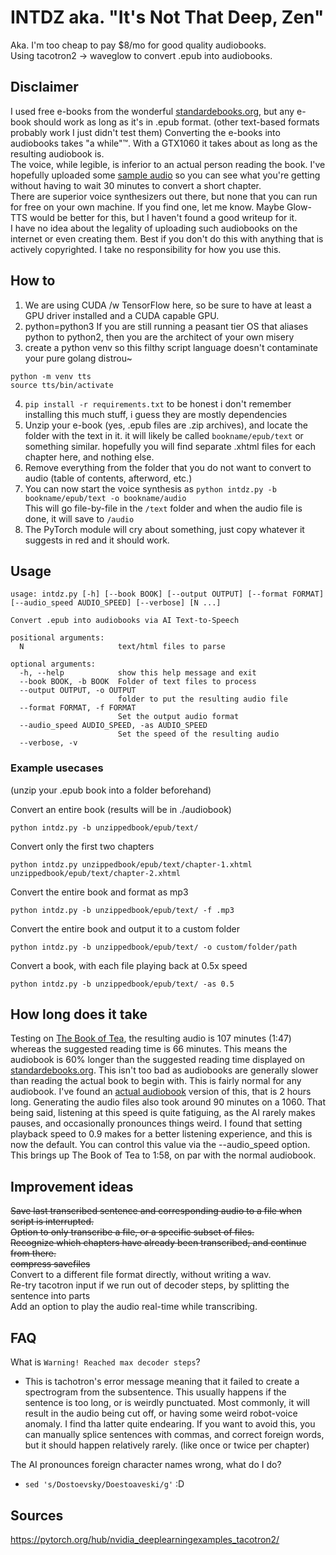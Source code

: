 # INTDZ aka. "It's Not That Deep, Zen"
Aka. I'm too cheap to pay $8/mo for good quality audiobooks.  
Using tacotron2 -> waveglow to convert .epub into audiobooks.

## Disclaimer
I used free e-books from the wonderful [standardebooks.org](https://standardebooks.org), but any e-book should work as long as it's in .epub format. (other text-based formats probably work I just didn't test them)
Converting the e-books into audiobooks takes "a while"™. With a GTX1060 it takes about as long as the resulting audiobook is.  
The voice, while legible, is inferior to an actual person reading the book.
I've hopefully uploaded some [sample audio](https://github.com/f-viktor/intzd/blob/master/sampleAudio.ogg?raw=true) so you can see what you're getting without having to wait 30 minutes to convert a short chapter.  
There are superior voice synthesizers out there, but none that you can run for free on your own machine.
If you find one, let me know. Maybe Glow-TTS would be better for this, but I haven't found a good writeup for it.  
I have no idea about the legality of uploading such audiobooks on the internet or even creating them.
Best if you don't do this with anything that is actively copyrighted. I take no responsibility for how you use this.  

## How to
1. We are using CUDA /w TensorFlow here, so be sure to have at least a GPU driver installed and a CUDA capable GPU.  
2. python=python3 If you are still running a peasant tier OS that aliases python to python2, then you are the architect of your own misery  
3. create a python venv so this filthy script language doesn't contaminate your pure golang distrou~
```
python -m venv tts
source tts/bin/activate
```
4. `pip install -r requirements.txt` to be honest i don't remember installing this much stuff, i guess they are mostly dependencies
5. Unzip your e-book (yes, .epub files are .zip archives), and locate the folder with the text in it.
it will likely be called `bookname/epub/text` or something similar. hopefully you will find separate .xhtml files for each   chapter here, and nothing else.
6. Remove everything from the folder that you do not want to convert to audio (table of contents, afterword, etc.)
7. You can now start the voice synthesis as `python intdz.py -b bookname/epub/text -o bookname/audio`  
This will go file-by-file in the `/text` folder and when the audio file is done, it will save to `/audio`
8. The PyTorch module will cry about something, just copy whatever it suggests in red and it should work.

## Usage
```
usage: intdz.py [-h] [--book BOOK] [--output OUTPUT] [--format FORMAT] [--audio_speed AUDIO_SPEED] [--verbose] [N ...]

Convert .epub into audiobooks via AI Text-to-Speech

positional arguments:
  N                     text/html files to parse

optional arguments:
  -h, --help            show this help message and exit
  --book BOOK, -b BOOK  Folder of text files to process
  --output OUTPUT, -o OUTPUT
                        folder to put the resulting audio file
  --format FORMAT, -f FORMAT
                        Set the output audio format
  --audio_speed AUDIO_SPEED, -as AUDIO_SPEED
                        Set the speed of the resulting audio
  --verbose, -v

```

### Example usecases
(unzip your .epub book into a folder beforehand)  

Convert an entire book (results will be in ./audiobook)
```
python intdz.py -b unzippedbook/epub/text/
```
Convert only the first two chapters
```
python intdz.py unzippedbook/epub/text/chapter-1.xhtml  unzippedbook/epub/text/chapter-2.xhtml
```
Convert the entire book and format as mp3
```
python intdz.py -b unzippedbook/epub/text/ -f .mp3
```
Convert the entire book and output it to a custom folder
```
python intdz.py -b unzippedbook/epub/text/ -o custom/folder/path
```
Convert a book, with each file playing back at 0.5x speed
```
python intdz.py -b unzippedbook/epub/text/ -as 0.5
```


## How long does it take
Testing on [The Book of Tea](https://standardebooks.org/ebooks/okakura-kakuzo/the-book-of-tea), the resulting audio is 107 minutes (1:47) whereas the suggested reading time is 66 minutes. This means the audiobook is 60% longer than the suggested reading time displayed on [standardebooks.org](https://standardebooks.org). This isn't too bad as audiobooks are generally slower than reading the actual book to begin with. This is fairly normal for any audiobook. I've found an [actual audiobook](https://www.youtube.com/watch?v=gOxWD3-twRo) version of this, that is 2 hours long. Generating the audio files also took around 90 minutes on a 1060. That being said, listening at this speed is quite fatiguing, as the AI rarely makes pauses, and occasionally pronounces things weird. I found that setting playback speed to 0.9 makes for a better listening experience, and this is now the default. You can control this value via the --audio_speed option. This brings up The Book of Tea to 1:58, on par with the normal audiobook.

## Improvement ideas
~~Save last transcribed sentence and corresponding audio to a file when script is interrupted.~~  
~~Option to only transcribe a file, or a specific subset of files.~~  
~~Recognize which chapters have already been transcribed, and continue from there.~~  
~~compress savefiles~~   
Convert to a different file format directly, without writing a wav.   
Re-try tacotron input if we run out of decoder steps, by splitting the sentence into parts  
Add an option to play the audio real-time while transcribing.  

## FAQ
What is `Warning! Reached max decoder steps`?  
- This is tachotron's error message meaning that it failed to create a spectrogram from the subsentence.
This usually happens if the sentence is too long, or is weirdly punctuated.
Most commonly, it will result in the audio being cut off, or having some weird robot-voice anomaly. I find tha latter quite endearing.
If you want to avoid this, you can manually splice sentences with commas, and correct foreign words, but it should happen relatively rarely.
(like once or twice per chapter)

The AI pronounces foreign character names wrong, what do I do?
- `sed 's/Dostoevsky/Doestoaveski/g'` :D

## Sources
https://pytorch.org/hub/nvidia_deeplearningexamples_tacotron2/
